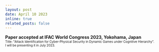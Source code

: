 ```yaml
---
layout: post
date: April 10 2023
inline: true
related_posts: false
---
```


<b> Paper accepted at IFAC World Congress 2023, Yokohama, Japan </b>
<br> <font size="1">Title: "Attack Identification for Cyber-Physical Security in Dynamic Games under Cognitive Hierarchy".</font> 
<br> <font size="1">I will be presenting it in July 2023. </font> 
